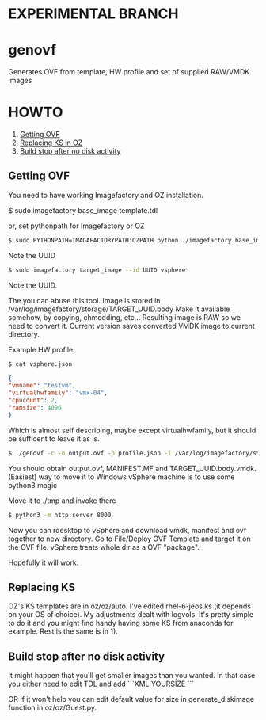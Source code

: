 EXPERIMENTAL BRANCH
===================

genovf
======

Generates OVF from template, HW profile and set of supplied RAW/VMDK images

HOWTO
=====
1. [Getting OVF](#getting-ovf)
2. [Replacing KS in OZ](#replacing-ks)
3. [Build stop after no disk activity](#build-stop-after-no-disk-activity)

<h2 id="getting-ovf">Getting OVF</h2>

You need to have working Imagefactory and OZ installation.

$ sudo imagefactory base_image template.tdl

or, set pythonpath for Imagefactory or OZ

```bash
$ sudo PYTHONPATH=IMAGAFACTORYPATH:OZPATH python ./imagefactory base_image template.tdl
```

Note the UUID

```bash
$ sudo imagefactory target_image --id UUID vsphere
```

Note the UUID.

The you can abuse this tool. Image is stored in /var/log/imagefactory/storage/TARGET_UUID.body
Make it available somehow, by copying, chmodding, etc...
Resulting image is RAW so we need to convert it. Current version saves converted VMDK image
to current directory.

Example HW profile:
```bash
$ cat vsphere.json
```
```JSON
{
"vmname": "testvm",
"virtualhwfamily": "vmx-04",
"cpucount": 2,
"ramsize": 4096
}
```

Which is almost self describing, maybe except virtualhwfamily, but it should be sufficent to leave it
as is.

```bash
$ ./genovf -c -o output.ovf -p profile.json -i /var/log/imagefactory/storage/TARGET_UUID.body
```

You should obtain output.ovf, MANIFEST.MF and TARGET_UUID.body.vmdk.
(Easiest) way to move it to Windows vSphere machine is to use some python3 magic

Move it to ./tmp and invoke there

```bash
$ python3 -m http.server 8000
```

Now you can rdesktop to vSphere and download vmdk, manifest and ovf
together to new directory. Go to File/Deploy OVF Template and target it on
the OVF file. vSphere treats whole dir as a OVF "package".

Hopefully it will work.

<h2 id="2">Replacing KS</h2>

OZ's KS templates are in oz/oz/auto. I've edited rhel-6-jeos.ks (it depends on your OS of choice).
My adjustments dealt with logvols. It's pretty simple to do it and you might find handy having
some KS from anaconda for example. Rest is the same is in 1).

<h2 id="3">Build stop after no disk activity</h2>
It might happen that you'll get smaller images than you wanted. In that case you
either need to edit TDL and add
```XML
<disk><size>YOURSIZE</size></disk>
```

OR If it won't help you can edit default value for size in generate_diskimage function in
oz/oz/Guest.py.
